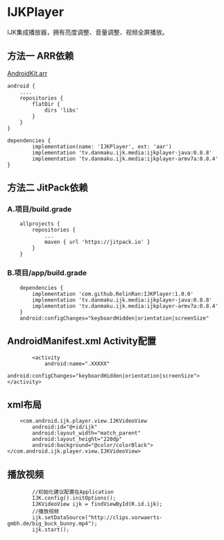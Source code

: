 # IJKPlayer
IJK集成播放器，拥有亮度调整、音量调整、视频全屏播放。
## 方法一  ARR依赖
[AndroidKit.arr](https://github.com/RelinRan/AndroidKit/blob/master/IJKPlayer.aar)
```
android {
    ....
    repositories {
        flatDir {
            dirs 'libs'
        }
    }
}

dependencies {
        implementation(name: 'IJKPlayer', ext: 'aar')
        implementation 'tv.danmaku.ijk.media:ijkplayer-java:0.8.8'
        implementation 'tv.danmaku.ijk.media:ijkplayer-armv7a:0.8.4'
}

```
## 方法二   JitPack依赖
### A.项目/build.grade
```
	allprojects {
		repositories {
			...
			maven { url 'https://jitpack.io' }
		}
	}
```
### B.项目/app/build.grade
```
	dependencies {
	    implementation 'com.github.RelinRan:IJKPlayer:1.0.0'
        implementation 'tv.danmaku.ijk.media:ijkplayer-java:0.8.8'
        implementation 'tv.danmaku.ijk.media:ijkplayer-armv7a:0.8.4'
	}
	android:configChanges="keyboardHidden|orientation|screenSize"
```
## AndroidManifest.xml Activity配置
```
        <activity
            android:name=".XXXXX"
            android:configChanges="keyboardHidden|orientation|screenSize"></activity>
```

## xml布局
```
    <com.android.ijk.player.view.IJKVideoView
        android:id="@+id/ijk"
        android:layout_width="match_parent"
        android:layout_height="220dp"
        android:background="@color/colorBlack"></com.android.ijk.player.view.IJKVideoView>
```
## 播放视频
```
        //初始化建议配置在Application
        IJK.config().initOptions();
        IJKVideoView ijk = findViewById(R.id.ijk);
        //播放视频
        ijk.setDataSource("http://clips.vorwaerts-gmbh.de/big_buck_bunny.mp4");
        ijk.start();
```